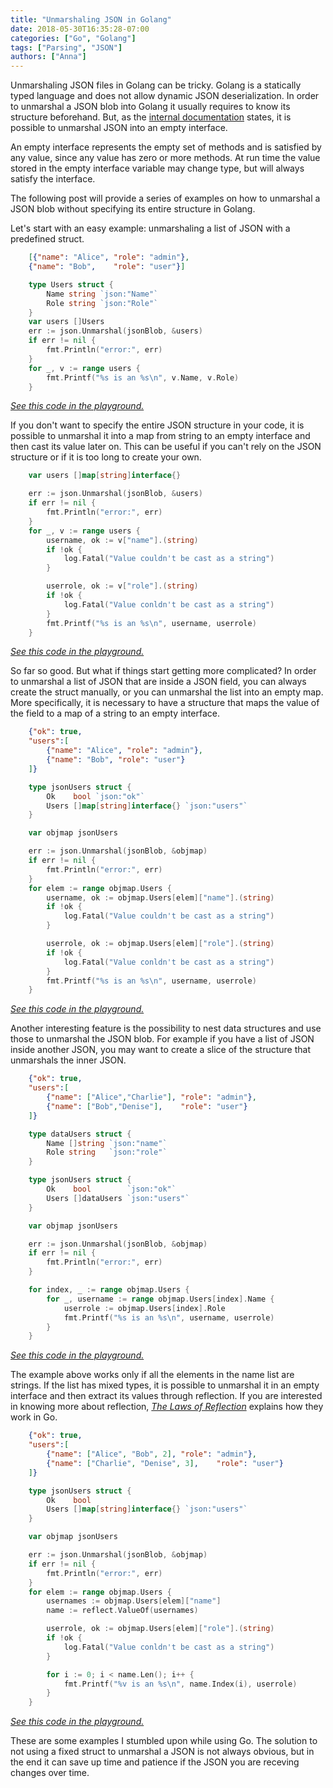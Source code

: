 ```yaml
---
title: "Unmarshaling JSON in Golang"
date: 2018-05-30T16:35:28-07:00
categories: ["Go", "Golang"]
tags: ["Parsing", "JSON"]
authors: ["Anna"]
---
```


Unmarshaling JSON files in Golang can be tricky. Golang is a statically typed language and does not allow dynamic JSON deserialization. In order to unmarshal a JSON blob into Golang it usually requires to know its structure beforehand. But, as the [internal documentation](https://golang.org/pkg/encoding/json/#Unmarshal) states, it is possible to unmarshal JSON into an empty interface.

An empty interface represents the empty set of methods and is satisfied by any value, since any value has zero or more methods. At run time the value stored in the empty interface variable may change type, but will always satisfy the interface.

The following post will provide a series of examples on how to unmarshal a JSON blob without specifying its entire structure in Golang.

Let's start with an easy example: unmarshaling a list of JSON with a predefined struct.

```JSON
    [{"name": "Alice", "role": "admin"},
    {"name": "Bob",    "role": "user"}]
```

```go
	type Users struct {
		Name string `json:"Name"`
		Role string `json:"Role"`
	}
	var users []Users
	err := json.Unmarshal(jsonBlob, &users)
	if err != nil {
		fmt.Println("error:", err)
	}
	for _, v := range users {
		fmt.Printf("%s is an %s\n", v.Name, v.Role)
	}
```
_[See this code in the playground.](https://play.golang.org/p/8lPmI6lmtQo)_

If you don't want to specify the entire JSON structure in your code, it is possible to unmarshal it into a map from string to an empty interface and then cast its value later on. This can be useful if you can't rely on the JSON structure or if it is too long to create your own.

```go
	var users []map[string]interface{}

	err := json.Unmarshal(jsonBlob, &users)
	if err != nil {
		fmt.Println("error:", err)
	}
	for _, v := range users {
		username, ok := v["name"].(string)
		if !ok {
			log.Fatal("Value couldn't be cast as a string")
		}

		userrole, ok := v["role"].(string)
		if !ok {
			log.Fatal("Value conldn't be cast as a string")
		}
		fmt.Printf("%s is an %s\n", username, userrole)
	}

```
_[See this code in the playground.](https://play.golang.org/p/A9jOJq0ddwP)_

So far so good. But what if things start getting more complicated?
In order to unmarshal a list of JSON that are inside a JSON field, you can always create the struct manually, or you can unmarshal the list into an empty map. More specifically, it is necessary to have a structure that maps the value of the field to a map of a string to an empty interface.

```JSON
    {"ok": true,
	"users":[
		{"name": "Alice", "role": "admin"},
		{"name": "Bob", "role": "user"}
    ]}
```

```go
	type jsonUsers struct {
		Ok    bool `json:"ok"`
		Users []map[string]interface{} `json:"users"`
	}

	var objmap jsonUsers

	err := json.Unmarshal(jsonBlob, &objmap)
	if err != nil {
		fmt.Println("error:", err)
	}
	for elem := range objmap.Users {
		username, ok := objmap.Users[elem]["name"].(string)
		if !ok {
			log.Fatal("Value couldn't be cast as a string")
		}

		userrole, ok := objmap.Users[elem]["role"].(string)
		if !ok {
			log.Fatal("Value conldn't be cast as a string")
		}
		fmt.Printf("%s is an %s\n", username, userrole)
	}
```
_[See this code in the playground.](https://play.golang.org/p/yUPl0EAfT-y)_

Another interesting feature is the possibility to nest data structures and use those to unmarshal the JSON blob. For example if you have a list of JSON inside another JSON, you may want to create a slice of the structure that unmarshals the inner JSON.

```JSON
    {"ok": true,
    "users":[
		{"name": ["Alice","Charlie"], "role": "admin"},
    	{"name": ["Bob","Denise"],    "role": "user"}
    ]}
```

```go
	type dataUsers struct {
		Name []string `json:"name"`
		Role string   `json:"role"`
	}

	type jsonUsers struct {
		Ok    bool        `json:"ok"`
		Users []dataUsers `json:"users"`
	}

	var objmap jsonUsers

	err := json.Unmarshal(jsonBlob, &objmap)
	if err != nil {
		fmt.Println("error:", err)
	}

	for index, _ := range objmap.Users {
		for _, username := range objmap.Users[index].Name {
			userrole := objmap.Users[index].Role
			fmt.Printf("%s is an %s\n", username, userrole)
		}
	}
```
_[See this code in the playground.](https://play.golang.org/p/SdGfyaNId6V)_

The example above works only if all the elements in the name list are strings. If the list has mixed types, it is possible to unmarshal it in an empty interface and then extract its values through reflection. If you are interested in knowing more about reflection, _[The Laws of Reflection](https://blog.golang.org/laws-of-reflection)_ explains how they work in Go.

```JSON
    {"ok": true,
    "users":[
		{"name": ["Alice", "Bob", 2], "role": "admin"},
    	{"name": ["Charlie", "Denise", 3],    "role": "user"}
    ]}
```

```go
	type jsonUsers struct {
		Ok    bool
		Users []map[string]interface{} `json:"users"`
	}

	var objmap jsonUsers

	err := json.Unmarshal(jsonBlob, &objmap)
	if err != nil {
		fmt.Println("error:", err)
	}
	for elem := range objmap.Users {
		usernames := objmap.Users[elem]["name"]
		name := reflect.ValueOf(usernames)

		userrole, ok := objmap.Users[elem]["role"].(string)
		if !ok {
			log.Fatal("Value conldn't be cast as a string")
		}

		for i := 0; i < name.Len(); i++ {
			fmt.Printf("%v is an %s\n", name.Index(i), userrole)
		}
	}
```

_[See this code in the playground.](https://play.golang.org/p/UT8HyEaa01q)_

These are some examples I stumbled upon while using Go. The solution to not using a fixed struct to unmarshal a JSON is not always obvious, but in the end it can save up time and patience if the JSON you are receving changes over time.
